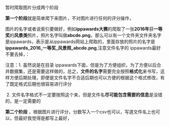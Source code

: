 暂时爬取图片分成两个阶段

**第一个阶段**就是简单爬下来图片，不对图片进行任何的评分操作，

图片的名字或者说索引要做好，例如**ippawards大赛**的爬取了一张**2016年**获**一等奖**的**风景类**照片，照片名字叫做**abcde.png**，那么可以有一个文件夹文件夹名字是ippawards，表示是从ippawards网站上爬取的，里面存放的照片的名字是 **ippawards_2016\_一等奖\_风景照_abcde.png**,注意文件名字的 ippawards最好不要去掉，：

注意：1. 虽然说是在目录 ippawards下面，但是为了方便组织，为了方便以后合并数据集，还是需要这样做的，总之，**文件的名字**需要完全按照**格式化**来书写，这样方便后期处理，即便是文件名字不合适后期也可以方便的根据这个格式修改，有了既定格式后期也很容易进行评分

​	     2. 文件名字格式不一定要按照这个来，但是文件名**尽可能包含需要的信息**是没错的，是一定需要的



**第二个阶段** ，根据图片进行评分，分数写入一个csv也可以，写道文件名上也可以，但最好我觉得是都写上最好，

